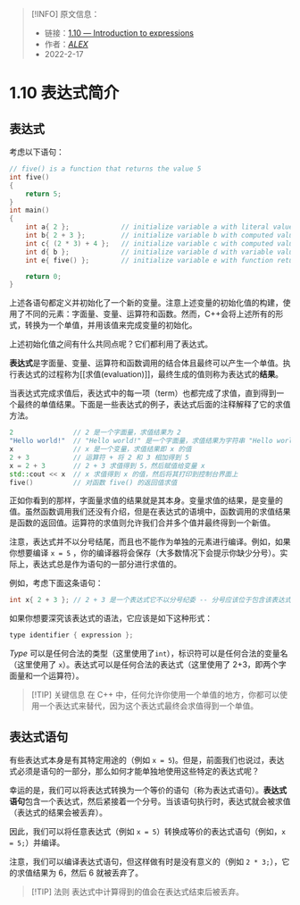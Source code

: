 > [!INFO] 原文信息：
> - 链接：[1.10 — Introduction to expressions](https://www.learncpp.com/cpp-tutorial/introduction-to-expressions/)
> - 作者：[_ALEX_](https://www.learncpp.com/author/Alex/ "View all posts by Alex")  
> - 2022-2-17

# 1.10 表达式简介

## 表达式

考虑以下语句：

```cpp
// five() is a function that returns the value 5
int five()
{
    return 5;
}
int main()
{
    int a{ 2 };             // initialize variable a with literal value 2
    int b{ 2 + 3 };         // initialize variable b with computed value 5
    int c{ (2 * 3) + 4 };   // initialize variable c with computed value 10
    int d{ b };             // initialize variable d with variable value 5
    int e{ five() };        // initialize variable e with function return value 5

    return 0;
}
```

上述各语句都定义并初始化了一个新的变量。注意上述变量的初始化值的构建，使用了不同的元素：字面量、变量、运算符和函数。然而，C++会将上述所有的形式，转换为一个单值，并用该值来完成变量的初始化。

上述初始化值之间有什么共同点呢？它们都利用了表达式。

**表达式**是字面量、变量、运算符和函数调用的结合体且最终可以产生一个单值。执行表达式的过程称为[[求值(evaluation)]]，最终生成的值则称为表达式的**结果**。

当表达式完成求值后，表达式中的每一项（term）也都完成了求值，直到得到一个最终的单值结果。下面是一些表达式的例子，表达式后面的注释解释了它的求值方法。

```cpp
2               // 2 是一个字面量，求值结果为 2
"Hello world!"  // "Hello world!" 是一个字面量，求值结果为字符串 "Hello world!"
x               // x 是一个变量，求值结果即 x 的值
2 + 3           // 运算符 + 将 2 和 3 相加得到 5
x = 2 + 3       // 2 + 3 求值得到 5，然后赋值给变量 x
std::cout << x  // x 求值得到 x 的值，然后将其打印到控制台界面上
five()          // 对函数 five() 的返回值求值
```

正如你看到的那样，字面量求值的结果就是其本身。变量求值的结果，是变量的值。虽然函数调用我们还没有介绍，但是在表达式的语境中，函数调用的求值结果是函数的返回值。运算符的求值则允许我们合并多个值并最终得到一个新值。

注意，表达式并不以分号结尾，而且也不能作为单独的元素进行编译。例如，如果你想要编译 `x = 5` ，你的编译器将会保存（大多数情况下会提示你缺少分号）。实际上，表达式总是作为语句的一部分进行求值的。

例如，考虑下面这条语句：

```cpp
int x{ 2 + 3 }; // 2 + 3 是一个表达式它不以分号纪委 -- 分号应该位于包含该表达式的语句的末尾
```

如果你想要深究该表达式的语法，它应该是如下这种形式：

```cpp
type identifier { expression };
```

_Type_ 可以是任何合法的类型（这里使用了`int`），标识符可以是任何合法的变量名（这里使用了 `x`）。表达式可以是任何合法的表达式（这里使用了 2+3，即两个字面量和一个运算符）。

> [!TIP] 关键信息
> 在 C++ 中，任何允许你使用一个单值的地方，你都可以使用一个表达式来替代，因为这个表达式最终会求值得到一个单值。

## 表达式语句

有些表达式本身是有其特定用途的（例如 `x = 5`)。但是，前面我们也说过，表达式必须是语句的一部分，那么如何才能单独地使用这些特定的表达式呢？

幸运的是，我们可以将表达式转换为一个等价的语句（称为表达式语句）。**表达式语句**包含一个表达式，然后紧接着一个分号。当该语句执行时，表达式就会被求值（表达式的结果会被丢弃）。

因此，我们可以将任意表达式（例如 `x = 5`）转换成等价的表达式语句（例如，`x = 5;`）并编译。

注意，我们可以编译表达式语句，但这样做有时是没有意义的（例如 `2 * 3;`），它的求值结果为 6，然后 6 就被丢弃了。 

>[!TIP] 法则
> 表达式中计算得到的值会在表达式结束后被丢弃。